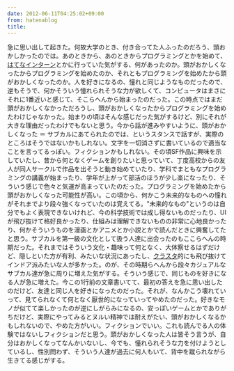 ```yaml
---
date: 2012-06-11T04:25:02+09:00
from: hatenablog
title: 
---
```


<p>急に思い出して起きた。何故大学のとき、付き合ってた人ふったのだろう、頭おかしかったのでは。あのときから、あのときからプログラミングとかを始めて、<a class="keyword" href="http://d.hatena.ne.jp/keyword/%A4%CF%A4%C6%A4%CA%A5%A4%A5%F3%A5%BF%A1%BC%A5%F3">はてなインターン</a>とかに行っていた気がする、何があったのか。頭がおかしくなったからプログラミングを始めたのか、それともプログラミングを始めたから頭がおかしくなったのか。人を好きになるの、憧れと同じようなものだったので、逆もそうで、何かそういう憧れられそうな力が欲しくて、コンピュータはまさにそれに1番近いと感じて、そこらへんから始まったのだった。この時点ではまだ頭がおかしくなかっただろうし、頭がおかしくなったからプログラミングを始めたわけじゃなかった。始まりの頃はそんな感じだった気がするけど、別にそれが大きな理由だったわけでもないと思う。今から話が進みやすいように、頭がおかしくなった ＝ サブカルにあてられたのでは、というスタンスで話すが、実際のところはそうではないかもしれない。文字を一切消さずに書いているので適当なことを言ってるっぽい。フィクションかもしれない。その頃SF作品に興味を示していたし、昔から何となくゲームを創りたいと思っていて、丁度高校からの友人が同人サークルで作品を出そうと動き始めていたり、学科でまともなプログラミングの講義が始まったり、学年が上がって部活のほうが少し楽になったり、そういう感じで色々と気運が高まっていたのだった。プログラミングを始めたから頭がおかしくなった可能性が高い。この頃から、何かこう未来的なものへの憧れがそれまでより段々強くなっていたのは覚えてる。"未来的なもの"というのは自分でもよく表現できないけれど、今の科学技術では成し得ないものだったり、UIが飛び抜けて格好良かったり、仕組みは理解できないものの非常に心地良かったり、何かそういうものを漫画とかアニメとか小説とかで読んだときに興奮してたと思う。サブカルを第一級の文化として扱う人達に出会ったのもここらへんの時期だった。それまではそういう文化・趣味って何となく、大体察せるはずだけど、隠しといた方が有利、みたいな状況にあったし、<a class="keyword" href="http://d.hatena.ne.jp/keyword/%A5%AF%A5%E9%A5%B9%A5%BF">クラスタ</a>的にも飛び抜けてインドア派みたいな人が多かった。のが、その時期らへんから段々カジュアルなサブカル達が急に周りに増えた気がする。そういう感じで、同じものを好きになる人が急に増えた。今この1行前の文章書いてて、最初の答えを急に思い出したのだけど、友達と同じ人を好きになったのだった。それが、なんかこう壊れていって、見てられなくて何となく厭世的になっていってやめたのだった。好きなモノが似てて楽しかったのが逆にしがらみになるの、安っぽいゲームとかでありがちだけど、実際にやってみるとヌルい精神では耐えがたい、頭がおかしくなるかもしれないので、やめた方がいい。フィクションでいい。これも読んでる人の体験ではないしフィクションだと思う。頭がおかしくなった人は皆そう言うが、自分はおかしくなってなんかいないし、今でも、憧れられそうな力を付けようとしているし、性別問わず、そういう人達が過去に何人もいて、背中を蹴られながら生きてる感じがする。</p>

